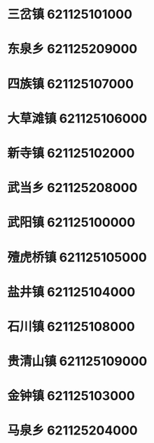 # 三岔镇 621125101000
# 东泉乡 621125209000
# 四族镇 621125107000
# 大草滩镇 621125106000
# 新寺镇 621125102000
# 武当乡 621125208000
# 武阳镇 621125100000
# 殪虎桥镇 621125105000
# 盐井镇 621125104000
# 石川镇 621125108000
# 贵清山镇 621125109000
# 金钟镇 621125103000
# 马泉乡 621125204000
